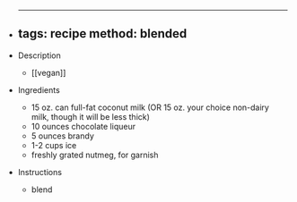 -
  ---
  
  tags: recipe
  method: blended
  ---
- Description
	- [[vegan]]
- Ingredients
	- 15 oz. can full-fat coconut milk (OR 15 oz. your choice non-dairy milk, though it will be less thick)
	- 10 ounces chocolate liqueur
	- 5 ounces brandy
	- 1-2 cups ice
	- freshly grated nutmeg, for garnish
- Instructions
	- blend